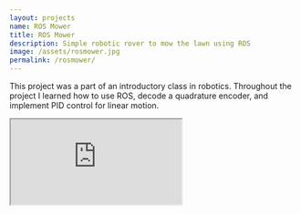 ```yaml
---
layout: projects
name: ROS Mower
title: ROS Mower
description: Simple robotic rover to mow the lawn using ROS
image: /assets/rosmower.jpg
permalink: /rosmower/
---
```


This project was a part of an introductory class in robotics. Throughout the project I learned how to use ROS, decode a quadrature encoder, and implement PID control for linear motion.

<iframe src="https://www.youtube.com/embed/1tiMhaMrPFI"> </iframe> 